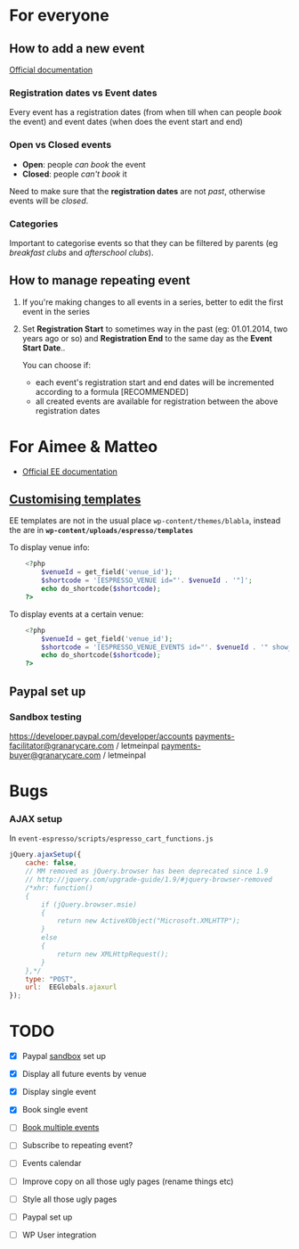 # For everyone

## How to add a new event

[Official documentation](http://eventespresso.com/wiki/add-new-event/#30_)

### Registration dates vs Event dates

Every event has a registration dates (from when till when can people *book* the event) and event dates (when does the event start and end)

### Open vs Closed events

* **Open**: people *can book* the event
* **Closed**: people *can't book* it

Need to make sure that the **registration dates** are not *past*, otherwise events will be *closed*.

### Categories

Important to categorise events so that they can be filtered by parents (eg *breakfast clubs* and *afterschool clubs*).

## How to manage repeating event

1. If you're making changes to all events in a series, better to edit the first event in the series

1. Set **Registration Start** to sometimes way in the past (eg: 01.01.2014, two years ago or so) and **Registration End** to the same day as the **Event Start Date**..

	You can choose if: 
	
	* each event's registration start and end dates will be incremented according to a formula [RECOMMENDED]
	* all created events are available for registration between the above registration dates








# For Aimee & Matteo 

* [Official EE documentation](https://eventespresso.com/support/documentation/versioned-docs/?doc_ver=ee3)






## [Customising templates](https://eventespresso.com/wiki/template-settings/#developeronly)

EE templates are not in the usual place `wp-content/themes/blabla`, instead the are in **`wp-content/uploads/espresso/templates`**

To display venue info:

```php
	<?php 
		$venueId = get_field('venue_id');
		$shortcode = '[ESPRESSO_VENUE id="'. $venueId . '"]';
		echo do_shortcode($shortcode);
	?>
```	

To display events at a certain venue:

```php
	<?php 
		$venueId = get_field('venue_id');
		$shortcode = '[ESPRESSO_VENUE_EVENTS id="'. $venueId . '" show_expired=false order_by=date(start_date)]';
		echo do_shortcode($shortcode); 
	?>
```			

## Paypal set up

### Sandbox testing

https://developer.paypal.com/developer/accounts
payments-facilitator@granarycare.com / letmeinpal
payments-buyer@granarycare.com / letmeinpal


# Bugs

### AJAX setup

In `event-espresso/scripts/espresso_cart_functions.js`

```js
jQuery.ajaxSetup({
    cache: false,
    // MM removed as jQuery.browser has been deprecated since 1.9
    // http://jquery.com/upgrade-guide/1.9/#jquery-browser-removed
    /*xhr: function()
    {
        if (jQuery.browser.msie)
        {
            return new ActiveXObject("Microsoft.XMLHTTP");
        }
        else
        {
            return new XMLHttpRequest();
        }
    },*/
    type: "POST",
    url:  EEGlobals.ajaxurl
});
```

# TODO

- [x] Paypal [sandbox](#sandbox-testing) set up
- [x] Display all future events by venue
- [x] Display single event
- [x] Book single event
- [ ] [Book multiple events](http://eventespresso.com/wiki/multiple-event-registration-add-on/)
- [ ] Subscribe to repeating event?
- [ ] Events calendar
- [ ] Improve copy on all those ugly pages (rename things etc)
- [ ] Style all those ugly pages 
- [ ] Paypal set up
- [ ] WP User integration 



